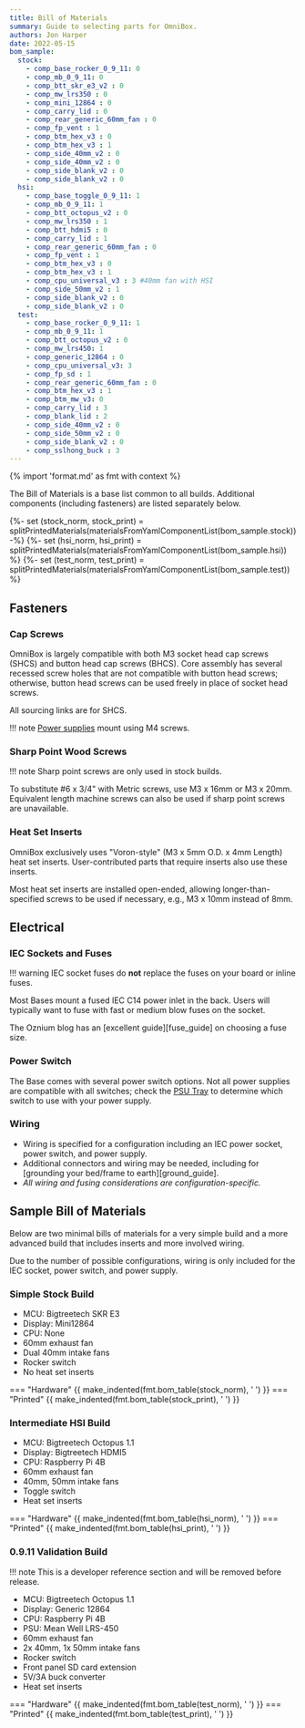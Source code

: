 ```yaml
---
title: Bill of Materials
summary: Guide to selecting parts for OmniBox.
authors: Jon Harper
date: 2022-05-15
bom_sample:
  stock: 
    - comp_base_rocker_0_9_11: 0
    - comp_mb_0_9_11: 0
    - comp_btt_skr_e3_v2 : 0
    - comp_mw_lrs350 : 0
    - comp_mini_12864 : 0
    - comp_carry_lid : 0
    - comp_rear_generic_60mm_fan : 0
    - comp_fp_vent : 1
    - comp_btm_hex_v3 : 0
    - comp_btm_hex_v3 : 1
    - comp_side_40mm_v2 : 0
    - comp_side_40mm_v2 : 0
    - comp_side_blank_v2 : 0
    - comp_side_blank_v2 : 0
  hsi:
    - comp_base_toggle_0_9_11: 1
    - comp_mb_0_9_11: 1
    - comp_btt_octopus_v2 : 0
    - comp_mw_lrs350 : 1
    - comp_btt_hdmi5 : 0
    - comp_carry_lid : 1
    - comp_rear_generic_60mm_fan : 0
    - comp_fp_vent : 1
    - comp_btm_hex_v3 : 0
    - comp_btm_hex_v3 : 1
    - comp_cpu_universal_v3 : 3 #40mm fan with HSI
    - comp_side_50mm_v2 : 1
    - comp_side_blank_v2 : 0
    - comp_side_blank_v2 : 0
  test:
    - comp_base_rocker_0_9_11: 1
    - comp_mb_0_9_11: 1
    - comp_btt_octopus_v2 : 0
    - comp_mw_lrs450: 1
    - comp_generic_12864 : 0
    - comp_cpu_universal_v3: 3
    - comp_fp_sd : 1
    - comp_rear_generic_60mm_fan : 0
    - comp_btm_hex_v3 : 1
    - comp_btm_mw_v3: 0
    - comp_carry_lid : 3
    - comp_blank_lid : 2
    - comp_side_40mm_v2 : 0
    - comp_side_50mm_v2 : 0
    - comp_side_blank_v2 : 0
    - comp_sslhong_buck : 3
---
```


{% import 'format.md' as fmt with context %}

The Bill of Materials is a base list common to all builds. Additional components (including fasteners) are listed separately below.

{%- set (stock_norm, stock_print) = splitPrintedMaterials(materialsFromYamlComponentList(bom_sample.stock)) -%}
{%- set (hsi_norm, hsi_print) = splitPrintedMaterials(materialsFromYamlComponentList(bom_sample.hsi)) %}
{%- set (test_norm, test_print) = splitPrintedMaterials(materialsFromYamlComponentList(bom_sample.test)) %}
    
## Fasteners

### Cap Screws

OmniBox is largely compatible with both M3 socket head cap screws (SHCS) and button head cap screws (BHCS). Core assembly
has several recessed screw holes that are not compatible with button head screws; otherwise, button head screws can be used
freely in place of socket head screws.

All sourcing links are for SHCS.

!!! note
    [Power supplies](#psu-trays) mount using M4 screws.

### Sharp Point Wood Screws

!!! note 
    Sharp point screws are only used in stock builds.

To substitute #6 x 3/4" with Metric screws, use M3 x 16mm or M3 x 20mm. Equivalent length machine screws can also be used if sharp point screws are unavailable.

### Heat Set Inserts

OmniBox exclusively uses "Voron-style" (M3 x 5mm O.D. x 4mm Length) heat set inserts. User-contributed parts that require inserts also use these inserts.

Most heat set inserts are installed open-ended, allowing longer-than-specified screws to be used if necessary, e.g., M3 x 10mm instead of 8mm.

## Electrical

### IEC Sockets and Fuses
!!! warning
    IEC socket fuses do **not** replace the fuses on your board or inline fuses.

Most Bases mount a fused IEC C14 power inlet in the back. Users will typically want to fuse with fast or medium blow
fuses on the socket. 

The Oznium blog has an [excellent guide][fuse_guide] on choosing a fuse size.

### Power Switch

The Base comes with several power switch options. Not all power supplies are compatible with all switches; check the
[PSU Tray][psu] to determine which switch to use with your power supply.

### Wiring

- Wiring is specified for a configuration including an IEC power socket, power switch, and power supply.
- Additional connectors and wiring may be needed, including for [grounding your bed/frame to earth][ground_guide].
- *All wiring and fusing considerations are configuration-specific.*

## Sample Bill of Materials

Below are two minimal bills of materials for a very simple build and a more advanced build that includes inserts and
more involved wiring.

Due to the number of possible configurations, wiring is only included for the IEC socket, power switch, and power supply.

### Simple Stock Build

- MCU: Bigtreetech SKR E3
- Display: Mini12864
- CPU: None
- 60mm exhaust fan
- Dual 40mm intake fans
- Rocker switch
- No heat set inserts

=== "Hardware"
{{ make_indented(fmt.bom_table(stock_norm), '    ') }}
=== "Printed"
{{ make_indented(fmt.bom_table(stock_print), '    ') }}

### Intermediate HSI Build

- MCU: Bigtreetech Octopus 1.1
- Display: Bigtreetech HDMI5
- CPU: Raspberry Pi 4B
- 60mm exhaust fan
- 40mm, 50mm intake fans
- Toggle switch
- Heat set inserts

=== "Hardware"
{{ make_indented(fmt.bom_table(hsi_norm), '    ') }}
=== "Printed"
{{ make_indented(fmt.bom_table(hsi_print), '    ') }}

### 0.9.11 Validation Build

!!! note
    This is a developer reference section and will be removed before release.

- MCU: Bigtreetech Octopus 1.1
- Display: Generic 12864
- CPU: Raspberry Pi 4B
- PSU: Mean Well LRS-450
- 60mm exhaust fan
- 2x 40mm, 1x 50mm intake fans
- Rocker switch
- Front panel SD card extension
- 5V/3A buck converter
- Heat set inserts

=== "Hardware"
{{ make_indented(fmt.bom_table(test_norm), '    ') }}
=== "Printed"
{{ make_indented(fmt.bom_table(test_print), '    ') }}

[support]:          support/index.md    "Overview of supported parts"
[mcu]:              support/mcu.md      "List of supported MCUs"
[psu]:              support/psu.md      "List of supported power supplies"
[display]:          support/display.md  "List of supported Displays"
[support_cpu]:      support/cpu.md      "List of supported SoC CPUs"
[lower_bay]:        support/lower_bay.md "List of supported lower bay components"
[panel_mount]:      support/panel_mounts.md "Panel mount overview"
[assembly]:         assembly/index.md   "Assembly documentation"
